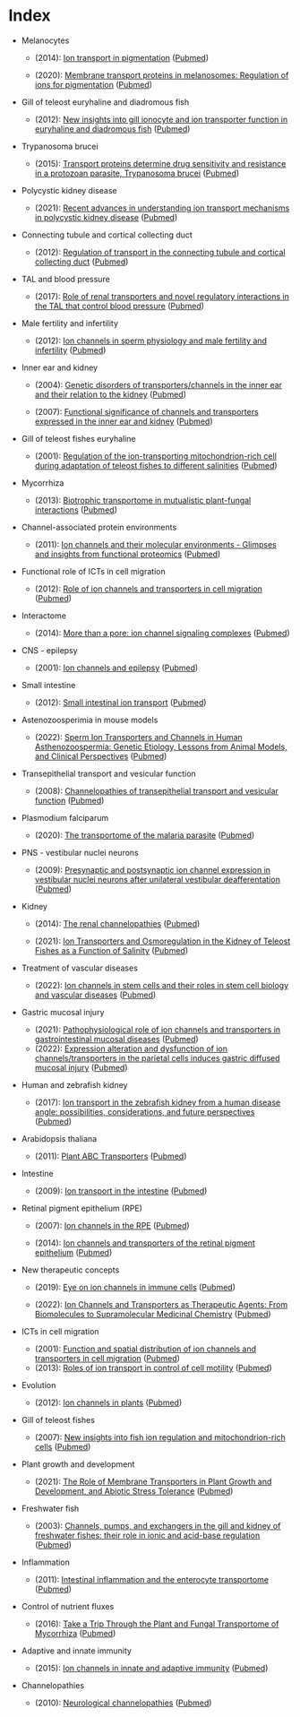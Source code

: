 # Index 

- Melanocytes
  - (2014): [Ion transport in pigmentation](https://doi.org/10.1016/J.ABB.2014.06.020) ([Pubmed](https://pubmed.ncbi.nlm.nih.gov/25034214))

  - (2020): [Membrane transport proteins in melanosomes: Regulation of ions for pigmentation](https://doi.org/10.1016/J.BBAMEM.2020.183318) ([Pubmed](https://pubmed.ncbi.nlm.nih.gov/32333855))
- Gill of teleost euryhaline and diadromous fish
  - (2012): [New insights into gill ionocyte and ion transporter function in euryhaline and diadromous fish](https://doi.org/10.1016/J.RESP.2012.07.019) ([Pubmed](https://pubmed.ncbi.nlm.nih.gov/22850177))
- Trypanosoma brucei
  - (2015): [Transport proteins determine drug sensitivity and resistance in a protozoan parasite, Trypanosoma brucei](https://doi.org/10.3389/FPHAR.2015.00032) ([Pubmed](https://pubmed.ncbi.nlm.nih.gov/25814953))
- Polycystic kidney disease
  - (2021): [Recent advances in understanding ion transport mechanisms in polycystic kidney disease](https://doi.org/10.1042/CS20210370) ([Pubmed](https://pubmed.ncbi.nlm.nih.gov/34751394))
- Connecting tubule and cortical collecting duct
  - (2012): [Regulation of transport in the connecting tubule and cortical collecting duct](https://doi.org/10.1002/CPHY.C110052) ([Pubmed](https://pubmed.ncbi.nlm.nih.gov/23227301))
- TAL and blood pressure
  - (2017): [Role of renal transporters and novel regulatory interactions in the TAL that control blood pressure](https://doi.org/10.1152/PHYSIOLGENOMICS.00017.2017) ([Pubmed](https://pubmed.ncbi.nlm.nih.gov/28389525))
- Male fertility and infertility
  - (2012): [Ion channels in sperm physiology and male fertility and infertility](https://doi.org/10.2164/JANDROL.111.015552) ([Pubmed](https://pubmed.ncbi.nlm.nih.gov/22441763))
- Inner ear and kidney
  - (2004): [Genetic disorders of transporters/channels in the inner ear and their relation to the kidney](https://doi.org/10.1007/S00467-004-1626-6) ([Pubmed](https://pubmed.ncbi.nlm.nih.gov/15365806))

  - (2007): [Functional significance of channels and transporters expressed in the inner ear and kidney](https://doi.org/10.1152/AJPCELL.00024.2007) ([Pubmed](https://pubmed.ncbi.nlm.nih.gov/17670895))
- Gill of teleost fishes euryhaline
  - (2001): [Regulation of the ion-transporting mitochondrion-rich cell during adaptation of teleost fishes to different salinities](https://doi.org/10.2108/ZSJ.18.1163) ([Pubmed](https://pubmed.ncbi.nlm.nih.gov/11911073))
- Mycorrhiza
  - (2013): [Biotrophic transportome in mutualistic plant-fungal interactions](https://doi.org/10.1007/S00572-013-0496-9) ([Pubmed](https://pubmed.ncbi.nlm.nih.gov/23572325))
- Channel-associated protein environments
  - (2011): [Ion channels and their molecular environments - Glimpses and insights from functional proteomics](https://doi.org/10.1016/j.semcdb.2010.09.015) ([Pubmed](https://pubmed.ncbi.nlm.nih.gov/20934526))
- Functional role of ICTs in cell migration
  - (2012): [Role of ion channels and transporters in cell migration](https://doi.org/10.1152/PHYSREV.00018.2011) ([Pubmed](https://pubmed.ncbi.nlm.nih.gov/23073633))
- Interactome
  - (2014): [More than a pore: ion channel signaling complexes](https://doi.org/10.1523/JNEUROSCI.3275-14.2014) ([Pubmed](https://pubmed.ncbi.nlm.nih.gov/25392484))
- CNS - epilepsy
  - (2001): [Ion channels and epilepsy](https://doi.org/10.1002/AJMG.1582) ([Pubmed](https://pubmed.ncbi.nlm.nih.gov/11579435))
- Small intestine
  - (2012): [Small intestinal ion transport](https://doi.org/10.1097/MOG.0B013E32834E7BC3) ([Pubmed](https://pubmed.ncbi.nlm.nih.gov/22157512))
- Astenozoosperimia in mouse models
  - (2022): [Sperm Ion Transporters and Channels in Human Asthenozoospermia: Genetic Etiology, Lessons from Animal Models, and Clinical Perspectives](https://doi.org/10.3390/IJMS23073926) ([Pubmed](https://pubmed.ncbi.nlm.nih.gov/35409285))
- Transepithelial transport and vesicular function
  - (2008): [Channelopathies of transepithelial transport and vesicular function](https://doi.org/10.1016/S0065-2660(08)01005-5) ([Pubmed](https://pubmed.ncbi.nlm.nih.gov/19185187))
- Plasmodium falciparum
  - (2020): [The transportome of the malaria parasite](https://doi.org/10.1111/BRV.12565) ([Pubmed](https://pubmed.ncbi.nlm.nih.gov/31701663))
- PNS - vestibular nuclei neurons
  - (2009): [Presynaptic and postsynaptic ion channel expression in vestibular nuclei neurons after unilateral vestibular deafferentation](https://doi.org/10.3233/VES-2009-0348) ([Pubmed](https://pubmed.ncbi.nlm.nih.gov/20495236))
- Kidney
  - (2014): [The renal channelopathies](https://doi.org/10.1177/0004563214531403) ([Pubmed](https://pubmed.ncbi.nlm.nih.gov/24662008))

  - (2021): [Ion Transporters and Osmoregulation in the Kidney of Teleost Fishes as a Function of Salinity](https://doi.org/10.3389/FPHYS.2021.664588) ([Pubmed](https://pubmed.ncbi.nlm.nih.gov/33967835))
- Treatment of vascular diseases
  - (2022): [Ion channels in stem cells and their roles in stem cell biology and vascular diseases](https://doi.org/10.1016/J.YJMCC.2022.02.002) ([Pubmed](https://pubmed.ncbi.nlm.nih.gov/35143836))
- Gastric mucosal injury
  - (2021): [Pathophysiological role of ion channels and transporters in gastrointestinal mucosal diseases](https://doi.org/10.1007/S00018-021-04011-5) ([Pubmed](https://pubmed.ncbi.nlm.nih.gov/34778915))
  - (2022): [Expression alteration and dysfunction of ion channels/transporters in the parietal cells induces gastric diffused mucosal injury](https://doi.org/10.1016/J.BIOPHA.2022.112660) ([Pubmed](https://pubmed.ncbi.nlm.nih.gov/35276516))

- Human and zebrafish kidney
  - (2017): [Ion transport in the zebrafish kidney from a human disease angle: possibilities, considerations, and future perspectives](https://doi.org/10.1152/AJPRENAL.00425.2016) ([Pubmed](https://pubmed.ncbi.nlm.nih.gov/27852607))
- Arabidopsis thaliana
  - (2011): [Plant ABC Transporters](https://doi.org/10.1199/TAB.0153) ([Pubmed](https://pubmed.ncbi.nlm.nih.gov/22303277))
- Intestine
  - (2009): [Ion transport in the intestine](https://doi.org/10.1097/MOG.0B013E3283260900) ([Pubmed](https://pubmed.ncbi.nlm.nih.gov/19528875))
- Retinal pigment epithelium (RPE)
  - (2007): [Ion channels in the RPE](https://doi.org/10.1016/J.PRETEYERES.2006.12.002) ([Pubmed](https://pubmed.ncbi.nlm.nih.gov/17258931))

  - (2014): [Ion channels and transporters of the retinal pigment epithelium](https://doi.org/10.1016/J.EXER.2014.05.005) ([Pubmed](https://pubmed.ncbi.nlm.nih.gov/25152360))
- New therapeutic concepts
  - (2019): [Eye on ion channels in immune cells](https://doi.org/10.1126/SCISIGNAL.AAW8014) ([Pubmed](https://pubmed.ncbi.nlm.nih.gov/30862701))

  - (2022): [Ion Channels and Transporters as Therapeutic Agents: From Biomolecules to Supramolecular Medicinal Chemistry](https://doi.org/10.3390/BIOMEDICINES10040885) ([Pubmed](https://pubmed.ncbi.nlm.nih.gov/35453638))
- ICTs in cell migration
  - (2001): [Function and spatial distribution of ion channels and transporters in cell migration](https://doi.org/10.1152/AJPRENAL.2001.280.5.F739) ([Pubmed](https://pubmed.ncbi.nlm.nih.gov/11292615))
  - (2013): [Roles of ion transport in control of cell motility](https://doi.org/10.1002/CPHY.C110056) ([Pubmed](https://pubmed.ncbi.nlm.nih.gov/23720281))

- Evolution
  - (2012): [Ion channels in plants](https://doi.org/10.1152/PHYSREV.00038.2011) ([Pubmed](https://pubmed.ncbi.nlm.nih.gov/23073631))
- Gill of teleost fishes
  - (2007): [New insights into fish ion regulation and mitochondrion-rich cells](https://doi.org/10.1016/J.CBPA.2007.06.416) ([Pubmed](https://pubmed.ncbi.nlm.nih.gov/17689996))
- Plant growth and development
  - (2021): [The Role of Membrane Transporters in Plant Growth and Development, and Abiotic Stress Tolerance](https://doi.org/10.3390/IJMS222312792) ([Pubmed](https://pubmed.ncbi.nlm.nih.gov/34884597))
- Freshwater fish
  - (2003): [Channels, pumps, and exchangers in the gill and kidney of freshwater fishes: their role in ionic and acid-base regulation](https://doi.org/10.1002/JEZ.A.10309) ([Pubmed](https://pubmed.ncbi.nlm.nih.gov/14598386))
- Inflammation
  - (2011): [Intestinal inflammation and the enterocyte transportome](https://doi.org/10.1042/BST0391096) ([Pubmed](https://pubmed.ncbi.nlm.nih.gov/21787355))
- Control of nutrient fluxes
  - (2016): [Take a Trip Through the Plant and Fungal Transportome of Mycorrhiza](https://doi.org/10.1016/J.TPLANTS.2016.07.010) ([Pubmed](https://pubmed.ncbi.nlm.nih.gov/27514454))
- Adaptive and innate immunity
  - (2015): [Ion channels in innate and adaptive immunity](https://doi.org/10.1146/ANNUREV-IMMUNOL-032414-112212) ([Pubmed](https://pubmed.ncbi.nlm.nih.gov/25861976))
- Channelopathies
  - (2010): [Neurological channelopathies](https://doi.org/10.1146/ANNUREV-NEURO-060909-153122) ([Pubmed](https://pubmed.ncbi.nlm.nih.gov/20331364))